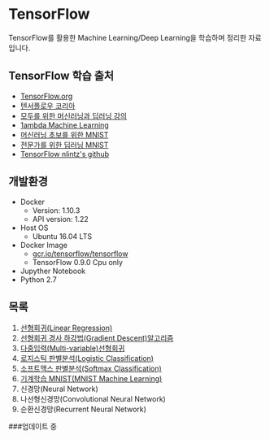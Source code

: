 # TensorFlow

TensorFlow를 활용한 Machine Learning/Deep Learning을 학습하며 정리한 자료입니다.

## TensorFlow 학습 출처
 - [TensorFlow.org](https://www.tensorflow.org/)
 - [텐서플로우 코리아](https://tensorflowkorea.wordpress.com/)
 - [모두를 위한 머신러닝과 딥러닝 강의](http://hunkim.github.io/ml/) 
 - [1ambda Machine Learning](https://1ambda.github.io/92/data-analysis/)
 - [머신러닝 초보를 위한 MNIST](https://codeonweb.com/entry/12045839-0aa9-4bad-8c7e-336b89401e10)
 - [전문가를 위한 딥러닝 MNIST](https://codeonweb.com/entry/f50e23df-0f23-4e56-95a6-efb9981716f7)
 - [TensorFlow nlintz's github](https://github.com/nlintz/TensorFlow-Tutorials)
 
## 개발환경
- Docker
  - Version: 1.10.3
  - API version: 1.22
- Host OS
  - Ubuntu 16.04 LTS
- Docker Image
  - [gcr.io/tensorflow/tensorflow](https://www.tensorflow.org/versions/r0.9/get_started/os_setup.html#docker-installation)
  - TensorFlow 0.9.0 Cpu only
- Jupyther Notebook
- Python 2.7

## 목록
1. [선형회귀(Linear Regression)](https://github.com/mentalveritas/tensorflow/tree/master/01-LinearRegression)
2. [선형회귀 경사 하강법(Gradient Descent)알고리즘](https://github.com/mentalveritas/tensorflow/tree/master/02-Cost)
3. [다중입력(Multi-variable)선형회귀](https://github.com/mentalveritas/tensorflow/tree/master/03-MultiVariable)
4. [로지스틱 판별분석(Logistic Classification)](https://github.com/mentalveritas/tensorflow/tree/master/04-LogisticClassification)
5. [소프트맥스 판별분석(Softmax Classification)](https://github.com/mentalveritas/tensorflow/tree/master/05-SoftmaxClassification)
6. [기계학습 MNIST(MNIST Machine Learning)](https://github.com/mentalveritas/tensorflow/tree/master/06-MNIST_ML)
7. 신경망(Neural Network)
8. 나선형신경망(Convolutional Neural Network)
9. 순환신경망(Recurrent Neural Network)


###업데이트 중
